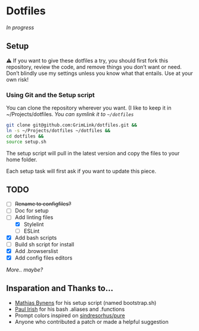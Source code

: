 # Dotfiles

_In progress_ 

## Setup

**:warning:** If you want to give these dotfiles a try, you should first fork this repository, review the code, and remove things you don’t want or need. Don’t blindly use my settings unless you know what that entails. Use at your own risk!

### Using Git and the Setup script

You can clone the repository wherever you want. (I like to keep it in ~/Projects/dotfiles.
_You can symlink it to `~/dotfiles`_

```bash
git clone git@github.com:GrimLink/dotfiles.git &&
ln -s ~/Projects/dotfiles ~/dotfiles &&
cd dotfiles &&
source setup.sh
```

The setup script will pull in the latest version and copy the files to your home folder.

Each setup task will first ask if you want to update this piece.

## TODO

- [ ] ~~Rename to configfiles?~~
- [ ] Doc for setup
- [ ] Add linting files
  - [x] Stylelint
  - [ ] ESLint
- [x] Add bash scripts
- [ ] Build sh script for install
- [x] Add .browserslist
- [x] Add config files editors

_More.. maybe?_

## Insparation and Thanks to…

- [Mathias Bynens](https://github.com/mathiasbynens/dotfiles) for his setup script (named bootstrap.sh)
- [Paul Irish](https://github.com/paulirish/dotfiles) for his bash .aliases and .functions
- Prompt colors inspired on [sindresorhus/pure](https://github.com/sindresorhus/pure)
- Anyone who contributed a patch or made a helpful suggestion
